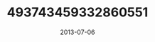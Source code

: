 ---
title: "493743459332860551"
image: "2013-07-06 12.47.08 493743459332860551_46248401"
date: "2013-07-06"
type: "photo"
---